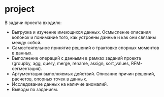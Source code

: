 # project
В задачи проекта входило:

+ Выгрузка и изучение имеющихся данных. Осмысление описания колонок и понимание того, как устроены данные и как они связаны между собой.
+ Самостоятельное принятие решений о трактовке спорных моментов в данных. 
+ Выполнение операций с данными в рамках заданий проекта (groupby, agg, query, merge, rename, assign, sort_values, RFM-сегментация).
+ Аргументация выполняемых действий. Описание причин решений, расчетов, опорных точек в данных.
+ Исследование данных на наличие аномалий.
+ Выводы по заданиям.
